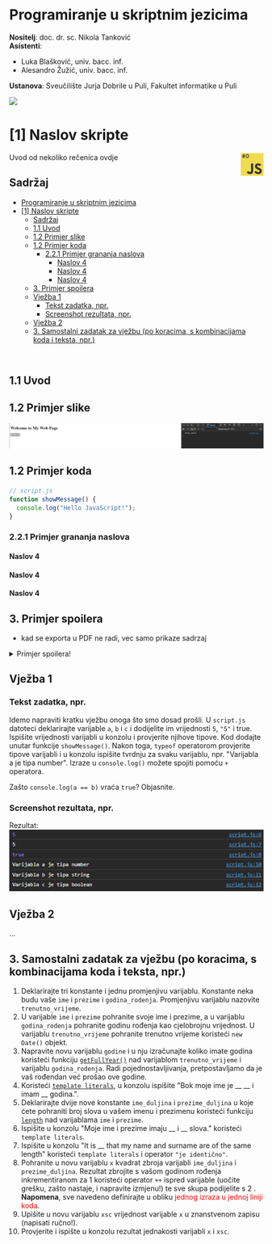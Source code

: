 # Programiranje u skriptnim jezicima

**Nositelj**: doc. dr. sc. Nikola Tanković  
**Asistenti**:

- Luka Blašković, univ. bacc. inf.
- Alesandro Žužić, univ. bacc. inf.

**Ustanova**: Sveučilište Jurja Dobrile u Puli, Fakultet informatike u Puli

<img src=https://fipu.unipu.hr/_pub/themes_static/unipu2020/fipu/icons/fipu_hr.png style="width:40%"></img>

# [1] Naslov skripte

[comment]: <> (Ažurirati sliku - logojs/js0.png)
<img src="logojs/js0.png" style="width:9%; float:right;"></img>

<p style="float: clear">Uvod od nekoliko rečenica ovdje </p>

## Sadržaj

<!-- TOC start (generated with https://github.com/derlin/bitdowntoc) -->

- [Programiranje u skriptnim jezicima](#programiranje-u-skriptnim-jezicima)
- [\[1\] Naslov skripte](#1-naslov-skripte)
  - [Sadržaj](#sadržaj)
  - [1.1 Uvod](#11-uvod)
  - [1.2 Primjer slike](#12-primjer-slike)
  - [1.2 Primjer koda](#12-primjer-koda)
    - [2.2.1 Primjer grananja naslova](#221-primjer-grananja-naslova)
      - [Naslov 4](#naslov-4)
      - [Naslov 4](#naslov-4-1)
      - [Naslov 4](#naslov-4-2)
  - [3. Primjer spoilera](#3-primjer-spoilera)
  - [Vježba 1](#vježba-1)
    - [Tekst zadatka, npr.](#tekst-zadatka-npr)
    - [Screenshot rezultata, npr.](#screenshot-rezultata-npr)
  - [Vježba 2](#vježba-2)
  - [3. Samostalni zadatak za vježbu (po koracima, s kombinacijama koda i teksta, npr.)](#3-samostalni-zadatak-za-vježbu-po-koracima-s-kombinacijama-koda-i-teksta-npr)

<br>

## 1.1 Uvod

## 1.2 Primjer slike

![Hello World](hello_world.png)

## 1.2 Primjer koda

```javascript
// script.js
function showMessage() {
  console.log("Hello JavaScript!");
}
```

### 2.2.1 Primjer grananja naslova

#### Naslov 4

#### Naslov 4

#### Naslov 4

## 3. Primjer spoilera

- kad se exporta u PDF ne radi, vec samo prikaze sadrzaj

<details>
  <summary>Primjer spoilera!</summary>
  <p>U prvom primjeru, JavaScript tretira 16 i 4 kao brojeve, dok ne dođe do "Volvo", rezultat će biti "20Volvo".  </p>
  <p>U drugom primjeru, budući da je prvi operand string, JavaScript će sve operande tretirati kao stringove, rezultat će biti "Volvo164".</p>
  
  ```javascript
  let x = 16 + 4 + "Volvo";
  console.log(x); // 20Volvo

let x = "Volvo" + 16 + 4;
console.log(x); // Volvo164

```
</details>

## Vježba 1

### Tekst zadatka, npr.
Idemo napraviti kratku vježbu onoga što smo dosad prošli. U `script.js` datoteci deklarirajte varijable `a`, `b` i `c` i dodijelite im vrijednosti `5`, `"5"` i true. Ispišite vrijednosti varijabli u konzolu i provjerite njihove tipove. Kod dodajte unutar funkcije `showMessage()`.
Nakon toga, `typeof` operatorom provjerite tipove varijabli i u konzolu ispišite tvrdnju za svaku varijablu, npr. "Varijabla a je tipa number". Izraze u `console.log()` možete spojiti pomoću `+` operatora.

Zašto `console.log(a == b)` vraća `true`? Objasnite.

### Screenshot rezultata, npr.
Rezultat:
![vjezba_1](vjezba1.png)

## Vježba 2
...

## 3. Samostalni zadatak za vježbu (po koracima, s kombinacijama koda i teksta, npr.)
1. Deklarirajte tri konstante i jednu promjenjivu varijablu. Konstante neka budu vaše `ime` i `prezime` i `godina_rodenja`. Promjenjivu varijablu nazovite `trenutno_vrijeme`.
2. U varijable `ime` i `prezime` pohranite svoje ime i prezime, a u varijablu `godina_rodenja` pohranite godinu rođenja kao cjelobrojnu vrijednost. U varijablu `trenutno_vrijeme` pohranite trenutno vrijeme koristeći `new Date()` objekt.
3. Napravite novu varijablu `godine` i u nju izračunajte koliko imate godina koristeći funkciju [`getFullYear()`](https://developer.mozilla.org/en-US/docs/Web/JavaScript/Reference/Global_Objects/Date/getFullYear) nad varijablom `trenutno_vrijeme` i varijablu `godina_rodenja`. Radi pojednostavljivanja, pretpostavljamo da je vaš rođendan već prošao ove godine.
4. Koristeći [`template literals`](https://developer.mozilla.org/en-US/docs/Web/JavaScript/Reference/Template_literals), u konzolu ispišite "Bok moje ime je __ __ i imam __ godina.".
5. Deklarirajte dvije nove konstante `ime_duljina` i `prezime_duljina` u koje ćete pohraniti broj slova u vašem imenu i prezimenu koristeći funkciju [`length`](https://developer.mozilla.org/en-US/docs/Web/JavaScript/Reference/Global_Objects/String/length) nad varijablama `ime` i `prezime`.
6. Ispišite u konzolu "Moje ime i prezime imaju __ i __ slova." koristeći `template literals`.
7. Ispišite u konzolu "It is __ that my name and surname are of the same length" koristeći `template literals` i operator `"je identično"`.
8. Pohranite u novu varijablu `x` kvadrat zbroja varijabli `ime_duljina` i `prezime_duljina`. Rezultat zbrojite s vašom godinom rođenja inkrementiranom za 1 koristeći operator `++` ispred varijable (uočite grešku, zašto nastaje, i napravite izmjenu!) te sve skupa podijelite s 2 . **Napomena**, sve navedeno definirajte u obliku <span style="color:red">jednog izraza u jednoj liniji koda</span>.
9. Upišite u novu varijablu `xsc` vrijednost varijable `x` u znanstvenom zapisu (napisati ručno!).
10. Provjerite i ispište u konzolu rezultat jednakosti varijabli `x` i `xsc`.
```
